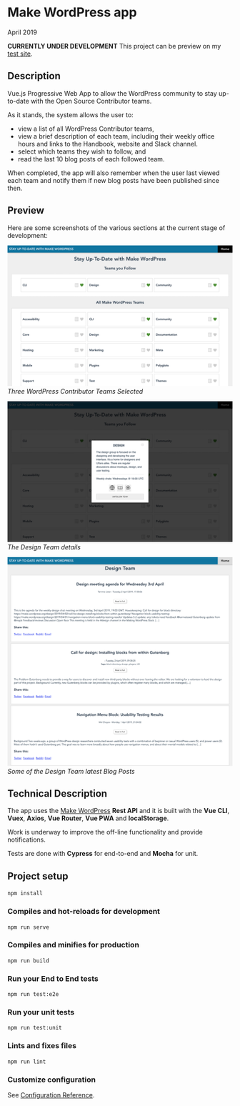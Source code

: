 # Make WordPress app

April 2019

**CURRENTLY UNDER DEVELOPMENT**
This project can be preview on my [test site](https://wip.carmemias.com/mkwp/#/).

## Description

Vue.js Progressive Web App to allow the WordPress community to stay up-to-date with the Open Source Contributor teams.

As it stands, the system allows the user to:
* view a list of all WordPress Contributor teams,
* view a brief description of each team, including their weekly office hours and links to the Handbook, website and Slack channel.
* select which teams they wish to follow, and
* read the last 10 blog posts of each followed team.

When completed, the app will also remember when the user last viewed each team and notify them if new blog posts have been published since then.


## Preview

Here are some screenshots of the various sections at the current stage of development:

![Three Teams Selected](./img/1.ChooseTeams.png)
_Three WordPress Contributor Teams Selected_

![The Design Team details](./img/2.TeamSummaryModal.png)
_The Design Team details_

![Some of the Design Team latest Blog Posts](./img/3.TeamPostsPage.png)
_Some of the Design Team latest Blog Posts_


## Technical Description

The app uses the [Make WordPress](https://make.wordpress.org) **Rest API** and it is built with the **Vue CLI**, **Vuex**, **Axios**, **Vue Router**, **Vue PWA** and **localStorage**.

Work is underway to improve the off-line functionality and provide notifications.

Tests are done with **Cypress** for end-to-end and **Mocha** for unit.

## Project setup

```
npm install
```

### Compiles and hot-reloads for development
```
npm run serve
```

### Compiles and minifies for production
```
npm run build
```

### Run your End to End tests
```
npm run test:e2e
```

### Run your unit tests
```
npm run test:unit
```

### Lints and fixes files
```
npm run lint
```

### Customize configuration
See [Configuration Reference](https://cli.vuejs.org/config/).
